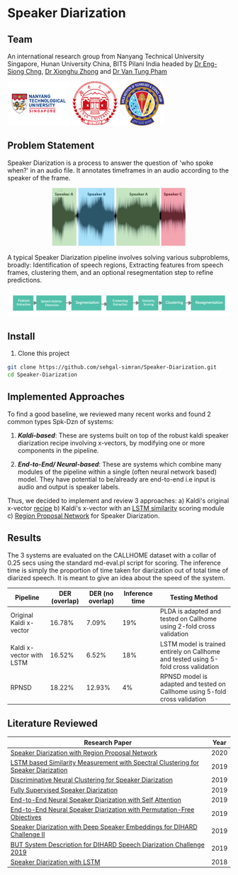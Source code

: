 
# Speaker Diarization
## Team
An international research group from Nanyang Technical University Singapore, Hunan University China, BITS Pilani India headed by [Dr Eng-Siong Chng](https://scholar.google.com/citations?user=FJodrCcAAAAJ&hl=en), [Dr Xionghu Zhong](https://scholar.google.com/citations?user=V-ISRXwAAAAJ&hl=en) and [Dr Van Tung Pham](https://scholar.google.com/citations?user=8o42XvkAAAAJ&hl=en)

<p >
  <img src="logos/NTU.png" height=100 />
   <img src="logos/hunan.png" height=100 />
   <img src="logos/BITS.png" height=100 />
</p>

##  Problem Statement
Speaker Diarization is a process to answer the question of 'who spoke when?' in an audio file. It annotates timeframes in an audio according to the speaker of the frame.

<p align="center">
  <img src='logos/spk-dzn.png'/>
 </p></center>
 
 A typical Speaker Diarization pipeline involves solving various subproblems, broadly: Identification of speech regions, Extracting features from speech frames, clustering them, and an optional resegmentation step to refine predictions. 
 
 <p>
  <img src='logos/pipeline.png'/>
 </p> 
 
 ## Install
1. Clone this project
```bash
git clone https://github.com/sehgal-simran/Speaker-Diarization.git
cd Speaker-Diarization
```

 ## Implemented Approaches
 To find a good baseline, we reviewed many recent works and found 2 common types Spk-Dzn of systems:
 1. <b><i>Kaldi-based</b></i>: These are systems built on top of the robust kaldi speaker diarization recipe involving x-vectors, by modifying one or more components in the pipeline. 
 
 2. <b><i>End-to-End/ Neural-based</b></i>: These are systems which combine many modules of the pipeline within a single (often neural network based) model. They have potential to be/already are end-to-end i.e input is audio and output is speaker labels.
 
 Thus, we decided to implement and review 3 approaches:
    a) Kaldi's original x-vector [recipe](https://github.com/kaldi-asr/kaldi/blob/master/egs/callhome_diarization/v2/run.sh)
    b) Kaldi's x-vector with an [LSTM similarity](https://github.com/sehgal-simran/Spk-Dzn/tree/main/LSTM) scoring module
    c) [Region Proposal Network](https://github.com/sehgal-simran/Spk-Dzn/tree/main/RPNSD) for Speaker Diarization.

## Results

The 3 systems are evaluated on the CALLHOME dataset with a collar of 0.25 secs using the standard md-eval.pl script for scoring. The inference time is simply the proportion of time taken for diarization out of total time of diarized speech. It is meant to give an idea about the speed of the system.

| Pipeline | DER (overlap) | DER (no overlap) | Inference time| Testing Method
|---|---|---|---|---|
| Original Kaldi x-vector | 16.78% | 7.09% | 19%| PLDA is adapted and tested on Callhome using 2-fold cross validation|
| Kaldi x-vector with LSTM | 16.52% | 6.52%| 18%| LSTM model is trained entirely on Callhome and tested using 5-fold cross validation|
| RPNSD | 18.22% | 12.93% | 4%| RPNSD model is adapted and tested on Callhome using 5-fold cross validation|

 ## Literature Reviewed
 | Research Paper | Year|
 |---|---|
 |[Speaker Diarization with Region Proposal Network](https://arxiv.org/abs/2002.06220)|2020|
 |[LSTM based Similarity Measurement with Spectral Clustering for Speaker Diarization](https://arxiv.org/abs/1907.10393)|2019|
 |[Discriminative Neural Clustering for Speaker Diarization](https://arxiv.org/abs/1910.09703)|2019|
 |[Fully Supervised Speaker Diarization](https://arxiv.org/abs/1810.04719)|2019|
 |[End-to-End Neural Speaker Diarization with Self Attention](https://arxiv.org/abs/1909.06247)|2019|
 |[End-to-End Neural Speaker Diarization with Permutation-Free Objectives](https://arxiv.org/abs/1909.05952)|2019|
 |[Speaker Diarization with Deep Speaker Embeddings for DIHARD Challenge II](https://www.isca-speech.org/archive/Interspeech_2019/pdfs/2757.pdf)|2019|
 |[BUT System Description for DIHARD Speech Diarization Challenge 2019](https://arxiv.org/abs/1910.08847)| 2019|
 |[Speaker Diarization with LSTM](https://arxiv.org/abs/1710.10468)|2018|

